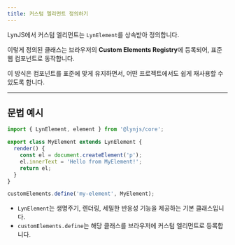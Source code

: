```yaml
---
title: 커스텀 엘리먼트 정의하기
---
```


LynJS에서 커스텀 엘리먼트는 `LynElement`를 상속받아 정의합니다.

이렇게 정의된 클래스는 브라우저의 **Custom Elements Registry**에 등록되어, 표준 웹 컴포넌트로 동작합니다.

이 방식은 컴포넌트를 표준에 맞게 유지하면서, 어떤 프로젝트에서도 쉽게 재사용할 수 있도록 합니다.

---

## 문법 예시

```ts
import { LynElement, element } from '@lynjs/core';

export class MyElement extends LynElement {
  render() {
    const el = document.createElement('p');
    el.innerText = 'Hello from MyElement!';
    return el;
  }
}

customElements.define('my-element', MyElement);
```

- `LynElement`는 생명주기, 렌더링, 세밀한 반응성 기능을 제공하는 기본 클래스입니다.
- `customElements.define`는 해당 클래스를 브라우저에 커스텀 엘리먼트로 등록합니다.
